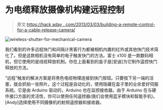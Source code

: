 # 为电缆释放摄像机构建远程控制

> 原文:[https://hack aday . com/2013/03/03/building-a-remote-control-for-a-cable-release-camera/](https://hackaday.com/2013/03/03/building-a-remote-control-for-a-cable-release-camera/)

![wireless-shutter-for-mechanical-camera](../Images/1843755226792ea0ab44a59d62674b6f.png)

我们看到的许多远程快门和间隔计黑客行为都被相机内置的红外或其他快门技术简化了。但是这款相机没有简单的电子触发快门的方法。富士 x100 是一款数码相机，但它使用的是线缆释放机制。你在上面看到的盒子是[安迪]为它制作遥控快门释放的方法。

“远程”触发的解决方案是将黑色电缆物理连接到快门按钮。只要按下另一端的活塞，就会抓拍一张照片。这个过程是自动化的，使用隐藏在盒子里的业余爱好伺服系统。它是由 Arduino 驱动的，Arduino 也在监控接收器。由于 Arduino 在与硬件接口方面的灵活性，你可以使用任何遥控器(我们会使用蓝牙模块和智能手机)。[Andy]选择使用不同摄像机的射频遥控器和接收器。